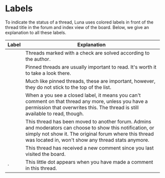 # Labels
To indicate the status of a thread, Luna uses colored labels in front of the thread title in the forum and index view of the board. Below, we give an explanation to all these labels.

<table class="table">
	<thead>
		<tr>
			<th>Label</th>
			<th>Explanation</th>
		</tr>
	</thead>
	<tbody>
		<tr>
			<td><span class="fal fa-fw fa-check status-solved"></span></td>
			<td>Threads marked with a check are solved according to the author.</td>
		</tr>
		<tr>
			<td><span class="fal fa-fw fa-thumbtack status-pinned"></span></td>
			<td>Pinned threads are usually important to read. It's worth it to take a look there.</td>
		</tr>
		<tr>
			<td><span class="fal fa-fw fa-map-marker status-important"></span></td>
			<td>Much like pinned threads, these are important, however, they do not stick to the top of the list.</td>
		</tr>
		<tr>
			<td><span class="fal fa-fw fa-lock status-closed"></span></td>
			<td>When a you see a closed label, it means you can't comment on that thread any more, unless you have a permission that overwrites this. The thread is still available to read, though.</td>
		</tr>
		<tr>
			<td><span class="fal fa-fw fa-arrows status-moved"></span></td>
			<td>This thread has been moved to another forum. Admins and moderators can choose to show this notification, or simply not show it. The original forum where this thread was located in, won't show any thread stats anymore.</td>
		</tr>
		<tr>
			<td><span class="fal fa-fw fa-bell status-new"></span></td>
			<td>This thread has received a new comment since you last visited the board.</td>
		</tr>
		<tr>
			<td>&middot;</td>
			<td>This little dot appears when you have made a comment in this thread.</td>
		</tr>
	</tbody>
</table>